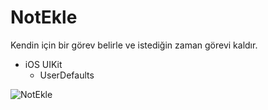 # NotEkle

Kendin için bir görev belirle ve istediğin zaman görevi kaldır.
  - iOS UIKit
    - UserDefaults

![NotEkle](https://user-images.githubusercontent.com/117376261/206537755-acb0a711-2cb7-4745-a442-4538104b97f7.gif)
